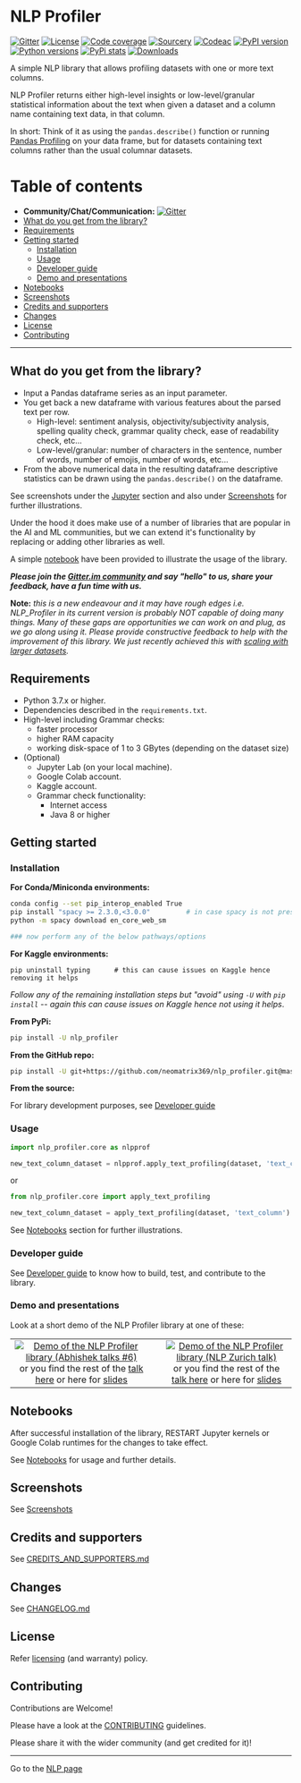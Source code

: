 # NLP Profiler 

[![Gitter](https://badges.gitter.im/nlp_profiler/community.svg)](https://gitter.im/nlp_profiler/community?utm_source=badge&utm_medium=badge&utm_campaign=pr-badge)
[![License](https://img.shields.io/badge/License-Apache%202.0-blue.svg)](https://opensource.org/licenses/Apache-2.0)
[![Code coverage](https://codecov.io/gh/neomatrix369/nlp_profiler/branch/master/graph/badge.svg)](https://codecov.io/gh/neomatrix369/nlp_profiler)
[![Sourcery](https://img.shields.io/badge/Sourcery-enabled-brightgreen)](https://sourcery.ai) 
[![Codeac](https://static.codeac.io/badges/2-293235950.svg "Codeac.io")](https://app.codeac.io/github/neomatrix369/nlp_profiler)
[![PyPI version](https://badge.fury.io/py/nlp-profiler.svg)](https://badge.fury.io/py/nlp-profiler) 
[![Python versions](https://img.shields.io/pypi/pyversions/nlp_profiler.svg)](https://pypi.org/project/nlp_profiler/) 
[![PyPi stats](https://img.shields.io/pypi/dm/nlp_profiler.svg?label=pypi%20downloads&logo=PyPI&logoColor=white)](https://pypistats.org/packages/nlp_profiler)
[![Downloads](https://static.pepy.tech/personalized-badge/nlp-profiler?period=total&units=international_system&left_color=black&right_color=orange&left_text=Downloads)](https://pepy.tech/project/nlp-profiler)


A simple NLP library that allows profiling datasets with one or more text columns. 

NLP Profiler returns either high-level insights or low-level/granular statistical information about the text when given a dataset and a column name containing text data, in that column. 

In short: Think of it as using the `pandas.describe()` function or running [Pandas Profiling](https://github.com/pandas-profiling/pandas-profiling) on your data frame, but for datasets containing text columns rather than the usual columnar datasets.

# Table of contents

- **Community/Chat/Communication:** [![Gitter](https://badges.gitter.im/nlp_profiler/community.svg)](https://gitter.im/nlp_profiler/community?utm_source=badge&utm_medium=badge&utm_campaign=pr-badge)
- [What do you get from the library?](#what-do-you-get-from-the-library)
- [Requirements](#requirements)
- [Getting started](#getting-started)
  - [Installation](#installation)
  - [Usage](#usage)
  - [Developer guide](#developer-guide)
  - [Demo and presentations](#Demo-and-presentations)
- [Notebooks](#notebooks)
- [Screenshots](#screenshots)
- [Credits and supporters](#credits-and-supporters)
- [Changes](#changes)
- [License](#license)
- [Contributing](#contributing)

---

## What do you get from the library?

- Input a Pandas dataframe series as an input parameter.
- You get back a new dataframe with various features about the parsed text per row.
  - High-level: sentiment analysis, objectivity/subjectivity analysis, spelling quality check, grammar quality check, ease of readability check, etc...
  - Low-level/granular: number of characters in the sentence, number of words, number of emojis, number of words, etc...
- From the above numerical data in the resulting dataframe descriptive statistics can be drawn using the `pandas.describe()` on the dataframe.

See screenshots under the [Jupyter](#Jupyter) section and also under [Screenshots](#Screenshots) for further illustrations.

Under the hood it does make use of a number of libraries that are popular in the AI and ML communities, but we can extend it's functionality by replacing or adding other libraries as well.

A simple [notebook](#Notebooks) have been provided to illustrate the usage of the library.

**_Please join the [Gitter.im community](https://gitter.im/nlp_profiler/community) and say "hello" to us, share your feedback, have a fun time with us._**

**Note:** _this is a new endeavour and it may have rough edges i.e. NLP_Profiler in its current version is probably NOT capable of doing many things. Many of these gaps are opportunities we can work on and plug, as we go along using it. Please provide constructive feedback to help with the improvement of this library. We just recently achieved this with [scaling with larger datasets](https://github.com/neomatrix369/nlp_profiler/issues/2#issuecomment-696675059)._

## Requirements

- Python 3.7.x or higher.
- Dependencies described in the `requirements.txt`.
- High-level including Grammar checks:
  - faster processor
  - higher RAM capacity
  - working disk-space of 1 to 3 GBytes (depending on the dataset size)
- (Optional)
  - Jupyter Lab (on your local machine).
  - Google Colab account.
  - Kaggle account.
  - Grammar check functionality:
    - Internet access
    - Java 8 or higher
  
## Getting started

### Installation

**For Conda/Miniconda environments:**

```bash
conda config --set pip_interop_enabled True
pip install "spacy >= 2.3.0,<3.0.0"         # in case spacy is not present
python -m spacy download en_core_web_sm

### now perform any of the below pathways/options
```

**For Kaggle environments:**

```
pip uninstall typing      # this can cause issues on Kaggle hence removing it helps
```

_Follow any of the remaining installation steps but "avoid" using `-U` with `pip install` -- again this can cause issues on Kaggle hence not using it helps_.

**From PyPi:**

```bash
pip install -U nlp_profiler
```

**From the GitHub repo:**

```bash
pip install -U git+https://github.com/neomatrix369/nlp_profiler.git@master
```

**From the source:**

For library development purposes, see [Developer guide](#developer-guide)

### Usage

```python
import nlp_profiler.core as nlpprof

new_text_column_dataset = nlpprof.apply_text_profiling(dataset, 'text_column')
```

or 

```python
from nlp_profiler.core import apply_text_profiling

new_text_column_dataset = apply_text_profiling(dataset, 'text_column')
```

See [Notebooks](./notebooks/README.md) section for further illustrations.

### Developer guide

See [Developer guide](developer-guide.md) to know how to build, test, and contribute to the library.

### Demo and presentations

Look at a short demo of the NLP Profiler library at one of these:

<table>
  <tr>
    <td align="center"><a href="https://youtu.be/sdPOyqMfK7M?t=2274"><img alt="Demo of the NLP Profiler library (Abhishek talks #6)" src=https://user-images.githubusercontent.com/1570917/88474968-8fb48980-cf23-11ea-944d-0a1069174ede.png></a> or you find the rest of the <a href=https://www.youtube.com/watch?v=sdPOyqMfK7M>talk here</a> or here for <a href="https://github.com/neomatrix369/awesome-ai-ml-dl/blob/master/presentations/awesome-ai-ml-dl/02-abhishektalks-2020/README.md">slides</a></td>
<td>
  <td align="center"><a href="https://youtu.be/wHIcQWeOugI?t=808"><img alt="Demo of the NLP Profiler library (NLP Zurich talk)" src=https://secure.meetupstatic.com/photos/event/5/7/3/highres_492541395.jpeg></a> or you find the rest of the <a href=https://www.youtube.com/watch?v=wHIcQWeOugI>talk here</a> or here for <a href="https://github.com/neomatrix369/nlp_profiler/blob/master/presentations/01-nlp-zurich-2020/README.md">slides</a></td>
  
  </tr>
</table>

## Notebooks

After successful installation of the library, RESTART Jupyter kernels or Google Colab runtimes for the changes to take effect.

See [Notebooks](./notebooks/README.md) for usage and further details.

## Screenshots

See [Screenshots](./notebooks/README.md#screenshots)

## Credits and supporters

See [CREDITS_AND_SUPPORTERS.md](./CREDITS_AND_SUPPORTERS.md)

## Changes

See [CHANGELOG.md](./CHANGELOG.md)

## License

Refer [licensing](LICENSE.md) (and warranty) policy.

## Contributing

Contributions are Welcome!

Please have a look at the [CONTRIBUTING](CONTRIBUTING.md) guidelines.

Please share it with the wider community (and get credited for it)!

---

Go to the [NLP page](https://github.com/neomatrix369/awesome-ai-ml-dl/blob/master/natural-language-processing/README.md)</br>
